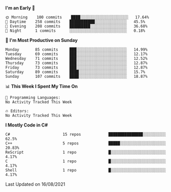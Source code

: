 <!--START_SECTION:waka-->
**I'm an Early 🐤** 

```text
🌞 Morning    100 commits    ████░░░░░░░░░░░░░░░░░░░░░   17.64% 
🌆 Daytime    258 commits    ███████████░░░░░░░░░░░░░░   45.5% 
🌃 Evening    208 commits    █████████░░░░░░░░░░░░░░░░   36.68% 
🌙 Night      1 commits      ░░░░░░░░░░░░░░░░░░░░░░░░░   0.18%

```
📅 **I'm Most Productive on Sunday** 

```text
Monday       85 commits     ███░░░░░░░░░░░░░░░░░░░░░░   14.99% 
Tuesday      69 commits     ███░░░░░░░░░░░░░░░░░░░░░░   12.17% 
Wednesday    71 commits     ███░░░░░░░░░░░░░░░░░░░░░░   12.52% 
Thursday     73 commits     ███░░░░░░░░░░░░░░░░░░░░░░   12.87% 
Friday       73 commits     ███░░░░░░░░░░░░░░░░░░░░░░   12.87% 
Saturday     89 commits     ████░░░░░░░░░░░░░░░░░░░░░   15.7% 
Sunday       107 commits    ████░░░░░░░░░░░░░░░░░░░░░   18.87%

```


📊 **This Week I Spent My Time On** 

```text
💬 Programming Languages: 
No Activity Tracked This Week

🔥 Editors: 
No Activity Tracked This Week

```

**I Mostly Code in C#** 

```text
C#                       15 repos            ███████████████░░░░░░░░░░   62.5% 
C++                      5 repos             █████░░░░░░░░░░░░░░░░░░░░   20.83% 
ReScript                 1 repo              █░░░░░░░░░░░░░░░░░░░░░░░░   4.17% 
C                        1 repo              █░░░░░░░░░░░░░░░░░░░░░░░░   4.17% 
Shell                    1 repo              █░░░░░░░░░░░░░░░░░░░░░░░░   4.17%

```



 Last Updated on 16/08/2021
<!--END_SECTION:waka-->

